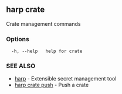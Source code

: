 ## harp crate

Crate management commands

### Options

```
  -h, --help   help for crate
```

### SEE ALSO

* [harp](harp.md)	 - Extensible secret management tool
* [harp crate push](harp_crate_push.md)	 - Push a crate

